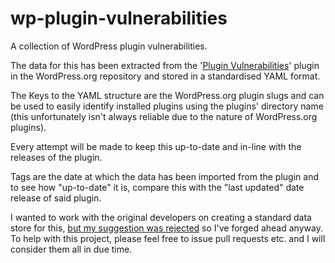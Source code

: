 # wp-plugin-vulnerabilities
A collection of WordPress plugin vulnerabilities.

The data for this has been extracted from the '[Plugin Vulnerabilities](https://wordpress.org/plugins/plugin-vulnerabilities/)' plugin
in the WordPress.org repository and stored in a standardised YAML format.

The Keys to the YAML structure are the WordPress.org plugin slugs and can be used to easily identify installed plugins using the plugins' directory name 
(this unfortunately isn't always reliable due to the nature of WordPress.org plugins).

Every attempt will be made to keep this up-to-date and in-line with the releases of the plugin.

Tags are the date at which the data has been imported from the plugin and to see how "up-to-date" it is, compare this with the "last updated" date
release of said plugin.

I wanted to work with the original developers on creating a standard data store for this,
[but my suggestion was rejected](https://wordpress.org/support/topic/centralrized-data-options) so I've forged ahead anyway. To help with this
project, please feel free to issue pull requests etc. and I will consider them all in due time.